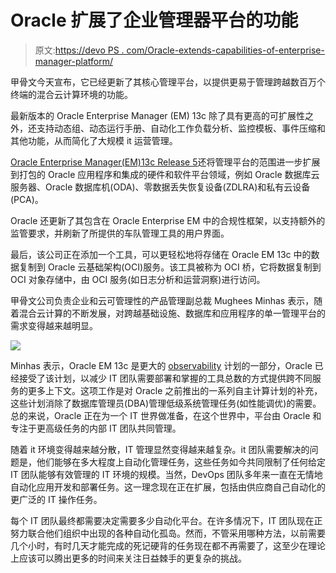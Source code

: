 # Oracle 扩展了企业管理器平台的功能

> 原文:[https://devo PS . com/Oracle-extends-capabilities-of-enterprise-manager-platform/](https://devops.com/oracle-extends-capabilities-of-enterprise-manager-platform/)

甲骨文今天宣布，它已经更新了其核心管理平台，以提供更易于管理跨越数百万个终端的混合云计算环境的功能。

最新版本的 Oracle Enterprise Manager (EM) 13c 除了具有更高的可扩展性之外，还支持动态组、动态运行手册、自动化工作负载分析、监控模板、事件压缩和其他功能，从而简化了大规模 it 运营管理。

[Oracle Enterprise Manager(EM)13c Release 5](https://blogs.oracle.com/oem/announcing-oracle-enterprise-manager-13c-release-5)还将管理平台的范围进一步扩展到打包的 Oracle 应用程序和集成的硬件和软件平台领域，例如 Oracle 数据库云服务器、Oracle 数据库机(ODA)、零数据丢失恢复设备(ZDLRA)和私有云设备(PCA)。

Oracle 还更新了其包含在 Oracle Enterprise EM 中的合规性框架，以支持额外的监管要求，并刷新了所提供的车队管理工具的用户界面。

最后，该公司正在添加一个工具，可以更轻松地将存储在 Oracle EM 13c 中的数据复制到 Oracle 云基础架构(OCI)服务。该工具被称为 OCI 桥，它将数据复制到 OCI 对象存储中，由 OCI 服务(如日志分析和运营洞察)进行访问。

甲骨文公司负责企业和云可管理性的产品管理副总裁 Mughees Minhas 表示，随着混合云计算的不断发展，对跨越基础设施、数据库和应用程序的单一管理平台的需求变得越来越明显。

![](../Images/fb0db11fa21481b9fa73c6a59d629b86.png)

Minhas 表示，Oracle EM 13c 是更大的 [observability](https://devops.com/?s=observability) 计划的一部分，Oracle 已经接受了该计划，以减少 IT 团队需要部署和掌握的工具总数的方式提供跨不同服务的更多上下文。这项工作是对 Oracle 之前推出的一系列自主计算计划的补充，这些计划消除了数据库管理员(DBA)管理低级系统管理任务(如性能调优)的需要。总的来说，Oracle 正在为一个 IT 世界做准备，在这个世界中，平台由 Oracle 和专注于更高级任务的内部 IT 团队共同管理。

随着 it 环境变得越来越分散，IT 管理显然变得越来越复杂。it 团队需要解决的问题是，他们能够在多大程度上自动化管理任务，这些任务如今共同限制了任何给定 IT 团队能够有效管理的 IT 环境的规模。当然，DevOps 团队多年来一直在无情地自动化应用开发和部署任务。这一理念现在正在扩展，包括由供应商自己自动化的更广泛的 IT 操作任务。

每个 IT 团队最终都需要决定需要多少自动化平台。在许多情况下，IT 团队现在正努力联合他们组织中出现的各种自动化孤岛。然而，不管采用哪种方法，以前需要几个小时，有时几天才能完成的死记硬背的任务现在都不再需要了，这至少在理论上应该可以腾出更多的时间来关注日益棘手的更复杂的挑战。